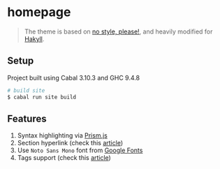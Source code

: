 # homepage

> The theme is based on [no style, please!](https://github.com/riggraz/no-style-please), and heavily modified for [Hakyll](https://jaspervdj.be/hakyll/).

## Setup

Project built using Cabal 3.10.3 and GHC 9.4.8

```sh
# build site
$ cabal run site build
```

## Features

1. Syntax highlighting via [Prism.js](https://prismjs.com)
2. Section hyperlink (check this [article](https://frasertweedale.github.io/blog-fp/posts/2020-12-10-hakyll-section-links.html))
3. Use `Noto Sans Mono` font from [Google Fonts](https://fonts.google.com/noto/specimen/Noto+Sans+Mono)
4. Tags support (check this [article](https://myme.no/posts/2023-01-13-adding-tags-to-hakyll.html))

